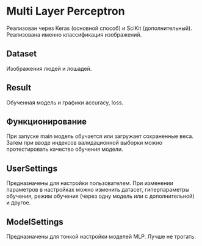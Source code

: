 # Multi Layer Perceptron

Реализован через Keras (основной способ) и SciKit (дополнительный).
Реализована именно классификация изображений.

## Dataset

Изображения людей и лошадей.

## Result

Обученная модель и графики accuracy, loss.

## Функционирование

При запуске main модель обучается или загружает сохраненные веса.
Затем при вводе индексов валидационной выборки можно протестировать
качество обучения модели.

## UserSettings

Предназначены для настройки пользователем.
При изменении параметров в настройках можно изменить датасет,
гиперпараметры обучения, режим обучения (через одну модель или с дополнительной)
и другое.

## ModelSettings

Предназначены для тонкой настройки моделей MLP. 
Лучше не трогать.